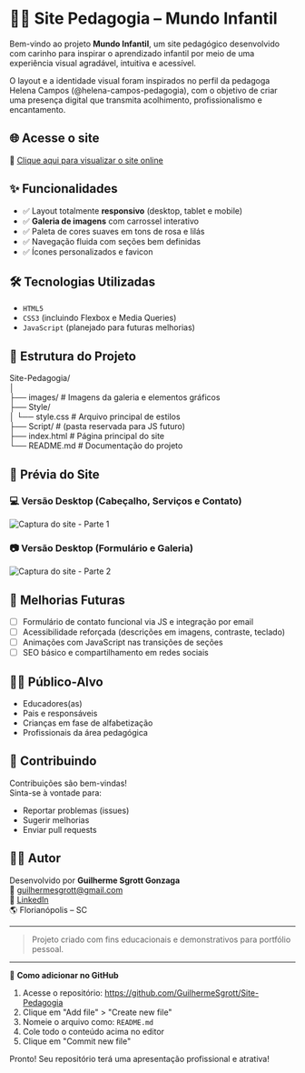 # 🧒🌼 Site Pedagogia – Mundo Infantil

Bem-vindo ao projeto **Mundo Infantil**, um site pedagógico desenvolvido com carinho para inspirar o aprendizado infantil por meio de uma experiência visual agradável, intuitiva e acessível.

O layout e a identidade visual foram inspirados no perfil da pedagoga Helena Campos (@helena-campos-pedagogia), com o objetivo de criar uma presença digital que transmita acolhimento, profissionalismo e encantamento.

## 🌐 Acesse o site

🔗 [Clique aqui para visualizar o site online](https://guilhermesgrott.github.io/Site-Pedagogia/)

## ✨ Funcionalidades

- ✅ Layout totalmente **responsivo** (desktop, tablet e mobile)
- ✅ **Galeria de imagens** com carrossel interativo
- ✅ Paleta de cores suaves em tons de rosa e lilás
- ✅ Navegação fluida com seções bem definidas
- ✅ Ícones personalizados e favicon

## 🛠️ Tecnologias Utilizadas

- `HTML5`
- `CSS3` (incluindo Flexbox e Media Queries)
- `JavaScript` (planejado para futuras melhorias)

## 📁 Estrutura do Projeto

Site-Pedagogia/  
│  
├── images/ # Imagens da galeria e elementos gráficos  
├── Style/  
│   └── style.css # Arquivo principal de estilos  
├── Script/ # (pasta reservada para JS futuro)  
├── index.html # Página principal do site  
└── README.md # Documentação do projeto

## 📸 Prévia do Site

### 💻 Versão Desktop (Cabeçalho, Serviços e Contato)

![Captura do site - Parte 1](./images/screenshot-desktop-1.png)

### 📷 Versão Desktop (Formulário e Galeria)

![Captura do site - Parte 2](./images/screenshot-desktop-2.png)

## 🧠 Melhorias Futuras

- [ ] Formulário de contato funcional via JS e integração por email  
- [ ] Acessibilidade reforçada (descrições em imagens, contraste, teclado)  
- [ ] Animações com JavaScript nas transições de seções  
- [ ] SEO básico e compartilhamento em redes sociais

## 🙋‍♀️ Público-Alvo

- Educadores(as)  
- Pais e responsáveis  
- Crianças em fase de alfabetização  
- Profissionais da área pedagógica

## 🤝 Contribuindo

Contribuições são bem-vindas!  
Sinta-se à vontade para:  

- Reportar problemas (issues)  
- Sugerir melhorias  
- Enviar pull requests

## 👨‍💻 Autor

Desenvolvido por **Guilherme Sgrott Gonzaga**  
📧 guilhermesgrott@gmail.com  
🔗 [LinkedIn](https://www.linkedin.com/in/guilhermesgrott/)  
🌎 Florianópolis – SC

---

> Projeto criado com fins educacionais e demonstrativos para portfólio pessoal.

---

🚀 **Como adicionar no GitHub**  
1. Acesse o repositório: https://github.com/GuilhermeSgrott/Site-Pedagogia  
2. Clique em "Add file" > "Create new file"  
3. Nomeie o arquivo como: `README.md`  
4. Cole todo o conteúdo acima no editor  
5. Clique em "Commit new file"  

Pronto! Seu repositório terá uma apresentação profissional e atrativa!  
